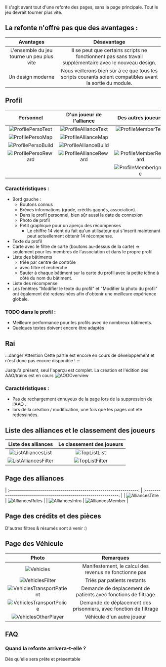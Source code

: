 Il s'agit avant tout d'une refonte des pages, sans la page principale.
Tout le jeu devrait tourner plus vite.

## La refonte n'offre pas que des avantages :

|                 Avantages                 |                                                Désavantage                                                |
| :---------------------------------------: | :-------------------------------------------------------------------------------------------------------: |
| L'ensemble du jeu tourne un peu plus vite |  Il se peut que certains scripts ne fonctionnent pas sans travail supplémentaire avec le nouveau design.  |
|             Un design moderne             | Nous veillerons bien sûr à ce que tous les scripts courants soient compatibles avant la sortie du module. |



## Profil 

|                     Personnel                   |              D'un joueur de l'alliance                |                Des autres joueurs                 |
| :---------------------------------------------: | :---------------------------------------------------: | :-----------------------------------------------: |
| ![ProfilePersoText](Profile/Perso/Text.png)     | ![ProfileAllianceText](Profile/Alliance/Text.png)     | ![ProfileMemberText](Profile/Member/Text.png)     |
| ![ProfilePersoMap](Profile/Perso/Map.png)       | ![ProfileAllianceMap](Profile/Alliance/Map.png)       |                                                   |
| ![ProfilePersoBuild](Profile/Perso/Build.png)   | ![ProfileAllianceBuild](Profile/Alliance/Build.png)   |                                                   |
| ![ProfilePersoReward](Profile/Perso/Reward.png) | ![ProfileAllianceReward](Profile/Alliance/Reward.png) | ![ProfileMemberReward](Profile/Member/Reward.png) |
|                                                 |                                                       | ![ProfileMemberIgnore](Profile/Member/Ignore.png) |

### Caractéristiques :
* Bord gauche :
	* Boutons connus
	* Brèves informations (grade, crédits gagnés, association).
	* Dans le profil personnel, bien sûr aussi la date de connexion
	* Photo de profil
	* Petit graphique pour un aperçu des récompenses
		* Le chiffre 14 vient du fait qu'un utilisateur qui s'inscrit maintenant peut actuellement obtenir 14 récompense.
* Texte du profil
* Carte avec le filtre de carte (boutons au-dessus de la carte) => seulement pour les membres de l'association et dans le propre profil
* Liste des bâtiments
	* triée par centre de contrôle
	* avec filtre et recherche
	* Sauter à chaque bâtiment sur la carte du profil avec la petite icône à côté du nom du bâtiment.
* Liste des récompense
* Les fenêtres "Modifier le texte du profil" et "Modifier la photo du profil" ont également été redessinées afin d'obtenir une meilleure expérience globale.

### TODO dans le profil :
* Meilleure performance pour les profils avec de nombreux bâtiments.
* Quelques textes doivent encore être adaptés

## Rai
:::danger Attention
Cette partie est encore en cours de développement et n'est donc pas encore disponible ! 
:::

Jusqu'à présent, seul l'aperçu est complet. La création et l'édition des AAO/trains est en cours
![AOOOverview](AOO/Overview.png)

### Caractéristiques :
* Pas de rechargement ennuyeux de la page lors de la suppression de l'AAO .
* lors de la création / modification, une fois que les pages ont été redessinées.

## Liste des alliances et le classement des joueurs


|                         Liste des alliances                         |                      Le classement des joueurs                      |
| :-----------------------------------------------------------------: | :-----------------------------------------------------------------: |
| ![ListAlliancesList](ListAlliances/List.png)                        | ![TopListList](TopList/List.png)                                    | 
| ![ListAlliancesFilter](ListAlliances/Filter.png)                    | ![TopListFilter](TopList/Filter.png)                                | 

## Page des alliances

| :-----------------------------------------------------------------: | :-----------------------------------------------------------------: |
| ![AlliancesTitre](Alliances/Titre.png)                              | ![AlliancesRules](Alliances/Rules.png)                              | 
| ![AlliancesIntro](Alliances/Intro.png)                              | ![AlliancesMember](Alliances/Member.png)                            | 

## Page des crédits et des pièces




D'autres filtres & résumés sont à venir :)

## Page des Véhicule

|                                Photo                                |                              Remarques                              |
| :-----------------------------------------------------------------: | :-----------------------------------------------------------------: |
| ![Vehicles](Vehicles/Vehicle.png)                                   | Manifestement, le calcul des revenus ne fonctionne pas              |
| ![VehiclesFilter](Vehicles/Filter.png)                              | Triés par patients restants                                         |
| ![VehiclesTransportPatient](Vehicles/TransportPatient.png)          | Demande de deplacement de patients avec fonctions de filtrage       |
| ![VehiclesTransportPolice](Vehicles/TransportPolice.png)            | Demande de déplacement des prisonniers, avec fonction de filtrage   |
| ![VehiclesOtherPlayer](Vehicles/OtherPlayer.png)                    | Véhicule d'un autre joueur                                          |

## FAQ

### Quand la refonte arrivera-t-elle ?
Dès qu'elle sera prête et présentable


